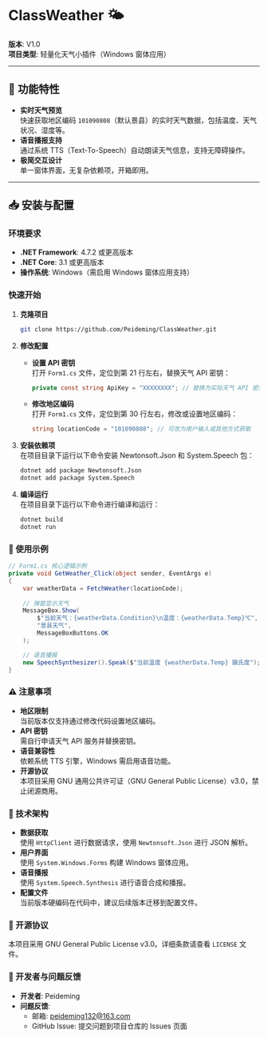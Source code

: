 # ClassWeather 🌤️

**版本**: V1.0  
**项目类型**: 轻量化天气小插件（Windows 窗体应用）

---

## 🚀 功能特性

- **实时天气预览**  
  快速获取地区编码 `101090808`（默认景县）的实时天气数据，包括温度、天气状况、湿度等。
- **语音播报支持**  
  通过系统 TTS（Text-To-Speech）自动朗读天气信息，支持无障碍操作。
- **极简交互设计**  
  单一窗体界面，无复杂依赖项，开箱即用。

---

## 📥 安装与配置

### 环境要求

- **.NET Framework**: 4.7.2 或更高版本
- **.NET Core**: 3.1 或更高版本
- **操作系统**: Windows（需启用 Windows 窗体应用支持）

### 快速开始

1. **克隆项目**  
   ```bash
   git clone https://github.com/Peideming/ClassWeather.git
   ```

2. **修改配置**

   - **设置 API 密钥**  
     打开 `Form1.cs` 文件，定位到第 21 行左右，替换天气 API 密钥：
     ```csharp
     private const string ApiKey = "XXXXXXXX"; // 替换为实际天气 API 密钥
     ```

   - **修改地区编码**  
     打开 `Form1.cs` 文件，定位到第 30 行左右，修改或设置地区编码：
     ```csharp
     string locationCode = "101090808"; // 可改为用户输入或其他方式获取
     ```

3. **安装依赖项**  
   在项目目录下运行以下命令安装 Newtonsoft.Json 和 System.Speech 包：
   ```bash
   dotnet add package Newtonsoft.Json
   dotnet add package System.Speech
   ```

4. **编译运行**  
   在项目目录下运行以下命令进行编译和运行：
   ```bash
   dotnet build
   dotnet run
   ```

### 🎯 使用示例

```csharp
// Form1.cs 核心逻辑示例
private void GetWeather_Click(object sender, EventArgs e)
{
    var weatherData = FetchWeather(locationCode);
    
    // 弹窗显示天气
    MessageBox.Show(
        $"当前天气：{weatherData.Condition}\n温度：{weatherData.Temp}℃",
        "景县天气",
        MessageBoxButtons.OK
    );

    // 语音播报
    new SpeechSynthesizer().Speak($"当前温度 {weatherData.Temp} 摄氏度");
}
```

### ⚠️ 注意事项

- **地区限制**  
  当前版本仅支持通过修改代码设置地区编码。
- **API 密钥**  
  需自行申请天气 API 服务并替换密钥。
- **语音兼容性**  
  依赖系统 TTS 引擎，Windows 需启用语音功能。
- **开源协议**  
  本项目采用 GNU 通用公共许可证（GNU General Public License）v3.0，禁止闭源商用。

### 🔧 技术架构

- **数据获取**  
  使用 `HttpClient` 进行数据请求，使用 `Newtonsoft.Json` 进行 JSON 解析。
- **用户界面**  
  使用 `System.Windows.Forms` 构建 Windows 窗体应用。
- **语音播报**  
  使用 `System.Speech.Synthesis` 进行语音合成和播报。
- **配置文件**  
  当前版本硬编码在代码中，建议后续版本迁移到配置文件。

### 📜 开源协议

本项目采用 GNU General Public License v3.0。详细条款请查看 `LICENSE` 文件。

### 📧 开发者与问题反馈

- **开发者**: Peideming
- **问题反馈**: 
  - 邮箱: peideming132@163.com
  - GitHub Issue: 提交问题到项目仓库的 Issues 页面
